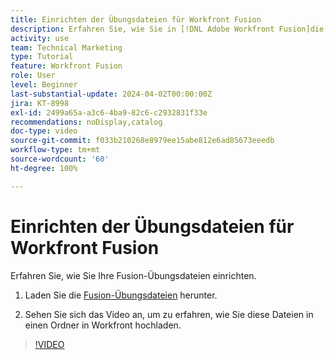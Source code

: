 ```yaml
---
title: Einrichten der Übungsdateien für Workfront Fusion
description: Erfahren Sie, wie Sie in [!DNL Adobe Workfront Fusion]die Übungsdateien herunterladen und diese Dateien in einen Ordner in Workfront hochladen können.
activity: use
team: Technical Marketing
type: Tutorial
feature: Workfront Fusion
role: User
level: Beginner
last-substantial-update: 2024-04-02T00:00:00Z
jira: KT-8998
exl-id: 2499a65a-a3c6-4ba9-82c6-c2932831f33e
recommendations: noDisplay,catalog
doc-type: video
source-git-commit: f033b210268e8979ee15abe812e6ad85673eeedb
workflow-type: tm+mt
source-wordcount: '60'
ht-degree: 100%

---
```


# Einrichten der Übungsdateien für Workfront Fusion

Erfahren Sie, wie Sie Ihre Fusion-Übungsdateien einrichten.

1. Laden Sie die [Fusion-Übungsdateien](/help/assets/fusion-exercise-files.zip) herunter.

1. Sehen Sie sich das Video an, um zu erfahren, wie Sie diese Dateien in einen Ordner in Workfront hochladen.

>[!VIDEO](https://video.tv.adobe.com/v/335258/?quality=12&learn=on)
